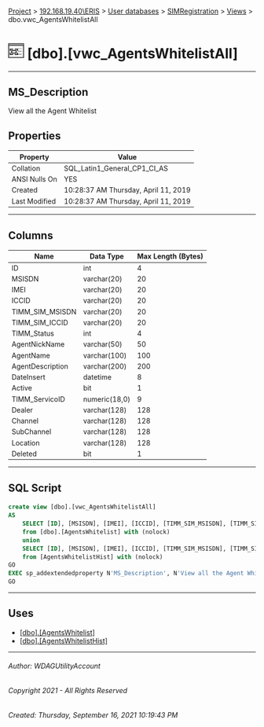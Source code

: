 #### 

[Project](../../../../index.md) > [192.168.19.40\\ERIS](../../../index.md) > [User databases](../../index.md) > [SIMRegistration](../index.md) > [Views](Views.md) > dbo.vwc_AgentsWhitelistAll

# ![Views](../../../../Images/View32.png) [dbo].[vwc_AgentsWhitelistAll]

---

## <a name="#description"></a>MS_Description

View all the Agent Whitelist 

## <a name="#properties"></a>Properties

| Property | Value |
|---|---|
| Collation | SQL_Latin1_General_CP1_CI_AS |
| ANSI Nulls On | YES |
| Created | 10:28:37 AM Thursday, April 11, 2019 |
| Last Modified | 10:28:37 AM Thursday, April 11, 2019 |


---

## <a name="#columns"></a>Columns

| Name | Data Type | Max Length (Bytes) |
|---|---|---|
| ID | int | 4 |
| MSISDN | varchar(20) | 20 |
| IMEI | varchar(20) | 20 |
| ICCID | varchar(20) | 20 |
| TIMM_SIM_MSISDN | varchar(20) | 20 |
| TIMM_SIM_ICCID | varchar(20) | 20 |
| TIMM_Status | int | 4 |
| AgentNickName | varchar(50) | 50 |
| AgentName | varchar(100) | 100 |
| AgentDescription | varchar(200) | 200 |
| DateInsert | datetime | 8 |
| Active | bit | 1 |
| TIMM_ServicoID | numeric(18,0) | 9 |
| Dealer | varchar(128) | 128 |
| Channel | varchar(128) | 128 |
| SubChannel | varchar(128) | 128 |
| Location | varchar(128) | 128 |
| Deleted | bit | 1 |


---

## <a name="#sqlscript"></a>SQL Script

```sql
create view [dbo].[vwc_AgentsWhitelistAll]
AS
	SELECT [ID], [MSISDN], [IMEI], [ICCID], [TIMM_SIM_MSISDN], [TIMM_SIM_ICCID], [TIMM_Status], [AgentNickName], [AgentName], [AgentDescription], [DateInsert], [Active], [TIMM_ServicoID], [Dealer], [Channel], [SubChannel], [Location], CONVERT(bit,0) Deleted
	from [dbo].[AgentsWhitelist] with (nolock)
	union 
	SELECT [ID], [MSISDN], [IMEI], [ICCID], [TIMM_SIM_MSISDN], [TIMM_SIM_ICCID], [TIMM_Status], [AgentNickName], [AgentName], [AgentDescription], [DateInsert], [Active], [TIMM_ServicoID], [Dealer], [Channel], [SubChannel], [Location], CONVERT(bit,0) Deleted
	from [AgentsWhitelistHist] with (nolock)
GO
EXEC sp_addextendedproperty N'MS_Description', N'View all the Agent Whitelist ', 'SCHEMA', N'dbo', 'VIEW', N'vwc_AgentsWhitelistAll', NULL, NULL
GO

```


---

## <a name="#uses"></a>Uses

* [[dbo].[AgentsWhitelist]](../Tables/AgentsWhitelist.md)
* [[dbo].[AgentsWhitelistHist]](../Tables/AgentsWhitelistHist.md)


---

###### Author:  WDAGUtilityAccount

###### Copyright 2021 - All Rights Reserved

###### Created: Thursday, September 16, 2021 10:19:43 PM


